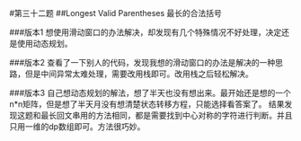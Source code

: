 #第三十二题
##Longest Valid Parentheses
最长的合法括号

###版本1
想使用滑动窗口的办法解决，却发现有几个特殊情况不好处理，决定还是使用动态规划。

###版本2
查看了一下别人的代码，发现我想的滑动窗口的办法是解决的一种思路，但是中间异常太难处理，需要改用栈即可。改用栈之后轻松解决。

###版本3
自己想动态规划的解法，想了半天也没有想出来。最开始还是想的一个n*n矩阵，但是想了半天月没有想清楚状态转移方程，只能选择看答案了。
结果发现这题和最长回文串用的方法相同，都是需要找到中心对称的字符进行判断。并且只用一维的dp数组即可。方法很巧妙。
